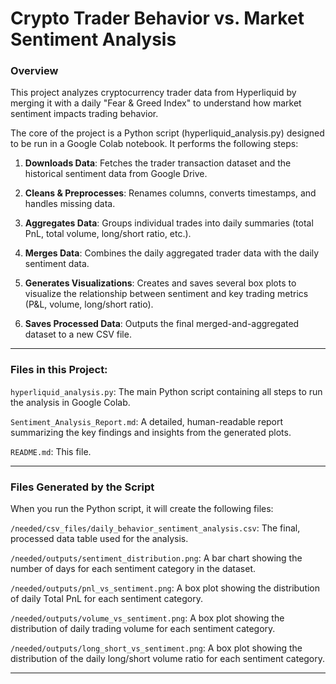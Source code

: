 # Crypto Trader Behavior vs. Market Sentiment Analysis

### Overview

This project analyzes cryptocurrency trader data from Hyperliquid by merging it with a daily "Fear & Greed Index" to understand how market sentiment impacts trading behavior.

The core of the project is a Python script (hyperliquid_analysis.py) designed to be run in a Google Colab notebook. It performs the following steps:

1. **Downloads Data**: Fetches the trader transaction dataset and the historical sentiment data from Google Drive.

2. **Cleans & Preprocesses**: Renames columns, converts timestamps, and handles missing data.

3. **Aggregates Data**: Groups individual trades into daily summaries (total PnL, total volume, long/short ratio, etc.).

4. **Merges Data**: Combines the daily aggregated trader data with the daily sentiment data.

5. **Generates Visualizations**: Creates and saves several box plots to visualize the relationship between sentiment and key trading metrics (P&L, volume, long/short ratio).

6. **Saves Processed Data**: Outputs the final merged-and-aggregated dataset to a new CSV file.

---

### Files in this Project:

`hyperliquid_analysis.py`: The main Python script containing all steps to run the analysis in Google Colab.

`Sentiment_Analysis_Report.md`: A detailed, human-readable report summarizing the key findings and insights from the generated plots.

`README.md`: This file.

---

### Files Generated by the Script

When you run the Python script, it will create the following files:

`/needed/csv_files/daily_behavior_sentiment_analysis.csv`: The final, processed data table used for the analysis.

`/needed/outputs/sentiment_distribution.png`: A bar chart showing the number of days for each sentiment category in the dataset.

`/needed/outputs/pnl_vs_sentiment.png`: A box plot showing the distribution of daily Total PnL for each sentiment category.

`/needed/outputs/volume_vs_sentiment.png`: A box plot showing the distribution of daily trading volume for each sentiment category.

`/needed/outputs/long_short_vs_sentiment.png`: A box plot showing the distribution of the daily long/short volume ratio for each sentiment category.

---
